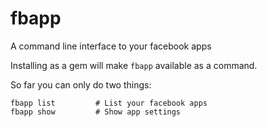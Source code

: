# fbapp

A command line interface to your facebook apps

Installing as a gem will make `fbapp` available as a command.

So far you can only do two things:

    fbapp list         # List your facebook apps
    fbapp show         # Show app settings
